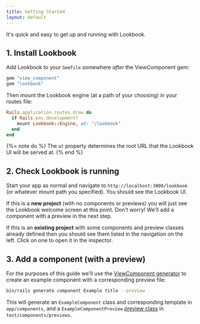 ```yaml
---
title: Getting Started
layout: default
---
```


It's quick and easy to get up and running with Lookbook.

## 1. Install Lookbook

Add Lookbook to your `Gemfile` somewhere *after* the ViewComponent gem:

```ruby
gem "view_component"
gem "lookbook"
```

Then mount the Lookbook engine (at a path of your choosing) in your routes file:

```ruby
Rails.application.routes.draw do
  if Rails.env.development?
    mount Lookbook::Engine, at: "/lookbook"
  end
end
```

{%= note do %}
The `at` property determines the root URL that the Lookbook UI will be served at.
{% end %}

## 2. Check Lookbook is running

Start your app as normal and navigate to `http://localhost:3000/lookbook` (or whatever mount path you specified). You should see the Lookbook UI.

If this is a **new project** (with no components or previews) you will just see the Lookbook welcome screen at this point. Don't worry! We'll add a component with a preview in the next step.

If this is an **existing project** with some components and preview classes already defined then you should see them listed in the navigation on the left. Click on one to open it in the inspector.

## 3. Add a component (with a preview)

For the purposes of this guide we'll use the [ViewComponent generator](https://viewcomponent.org/guide/generators.html#generate-a-preview) to create an example component with a corresponding preview file:

```bash
bin/rails generate component Example title --preview
```

This will generate an `ExampleComponent` class and corresponding template in `app/components`, and a `ExampleComponentPreview` [preview class](https://viewcomponent.org/guide/previews.html#previews) in `test/components/previews`.



